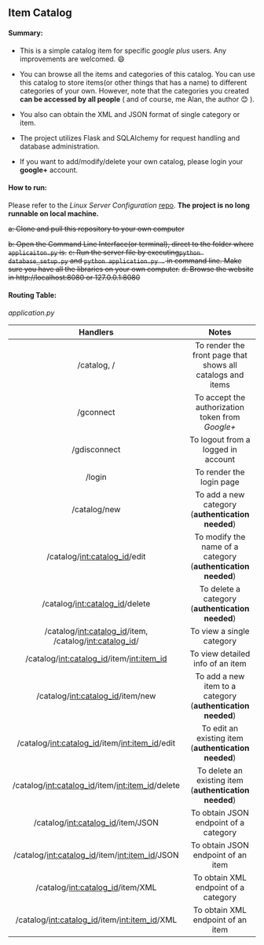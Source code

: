 ## 					  Item Catalog

#### **Summary:**

- This is a simple catalog item for specific *google plus* users. Any improvements are welcomed. ​:smile:​
- ​You can browse all the items and categories of this catalog. You can use this catalog to store items(or other things that has a name) to different categories of your own. However, note that the categories you created **can be accessed by all people** ( and of course, me Alan, the author :blush: ).
- You also can obtain the XML and JSON format of single category or item. 
- The project utilizes Flask and SQLAlchemy for request handling and database administration.


- If you want to add/modify/delete your own catalog, please login your **google+** account.

#### How to run:

Please refer to the *Linux Server Configuration* [repo](https://github.com/yihuicai/Linux_Server_Configuration_FSND). **The project is no long runnable on local machine.**

~~a: Clone and pull this repository to your own computer~~

~~b: Open the Command Line Interface(or terminal), direct to the folder where `applicaiton.py` is.~~
~~c: Run the server file by executing`python database_setup.py` and `python application.py .` in command line. Make sure you have all the libraries on your own computer.~~
~~d: Browse the website in http://localhost:8080 or 127.0.0.1:8080~~

#### Routing Table:

*application.py*

|                 Handlers                 |                  Notes                   |
| :--------------------------------------: | :--------------------------------------: |
|               /catalog, /                | To render the front page that shows all catalogs and items |
|                /gconnect                 | To accept the authorization token from *Google+* |
|               /gdisconnect               |    To logout from a logged in account    |
|                  /login                  |         To render the login page         |
|               /catalog/new               | To add a new category (**authentication needed**) |
|      /catalog/<int:catalog_id>/edit      | To modify the name of a category (**authentication needed**) |
|     /catalog/<int:catalog_id>/delete     | To delete a category (**authentication needed**) |
| /catalog/<int:catalog_id>/item, /catalog/<int:catalog_id>/ |        To view a single category         |
| /catalog/<int:catalog_id>/item/<int:item_id> |     To view detailed info of an item     |
|    /catalog/<int:catalog_id>/item/new    | To add a new item to a category (**authentication needed**) |
| /catalog/<int:catalog_id>/item/<int:item_id>/edit | To edit an existing item (**authentication needed**) |
| /catalog/<int:catalog_id>/item/<int:item_id>/delete | To delete an existing item (**authentication needed**) |
|   /catalog/<int:catalog_id>/item/JSON    |  To obtain JSON endpoint of a category   |
| /catalog/<int:catalog_id>/item/<int:item_id>/JSON |    To obtain JSON endpoint of an item    |
|    /catalog/<int:catalog_id>/item/XML    |   To obtain XML endpoint of a category   |
| /catalog/<int:catalog_id>/item/<int:item_id>/XML |    To obtain XML endpoint of an item     |